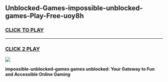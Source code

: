 
## Unblocked-Games-impossible-unblocked-games-Play-Free-uoy8h
<h3>
<a href="https://premium76.site?title=impossible-unblocked-games&ref=18A1">CLICK TO PLAY</a></h3>
<hr>

<h3>
<a href="https://premium76.site?title=impossible-unblocked-games&ref=18A1">CLICK 2 PLAY</a>
  
</h3>

<a href="https://premium76.site?title=impossible-unblocked-games&ref=18A1"><img src="https://clearcache.store/games.png"></a>


**impossible-unblocked-games games unblocked: Your Gateway to Fun and Accessible Online Gaming**
